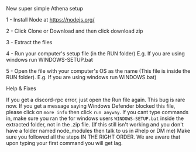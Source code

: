 New super simple Athena setup

1 - Install Node at https://nodejs.org/

2 - Click Clone or Download and then click download zip

3 - Extract the files

4 - Run your computer's setup file (in the RUN folder) E.g. If you are using windows run WINDOWS-SETUP.bat

5 - Open the file with your computer's OS as the name (This file is inside the RUN folder). E.g. If you are using windows run WINDOWS.bat)

Help & Fixes

If you get a discord-rpc error, just open the Run file again. This bug is rare now.
If you get a message saying Windows Defender blocked this file, please click on `more info` then click `run anyway`.
If you cant type commands in, make sure you ran the for windows users `WINDOWS-SETUP.bat` inside the extracted folder, not in the .zip file.
(If this still isn't working and you don't have a folder named node_modules then talk to us in #help or DM me)
Make sure you followed all the steps IN THE RIGHT ORDER.
We are aware that upon typing your first command you will get lag.
